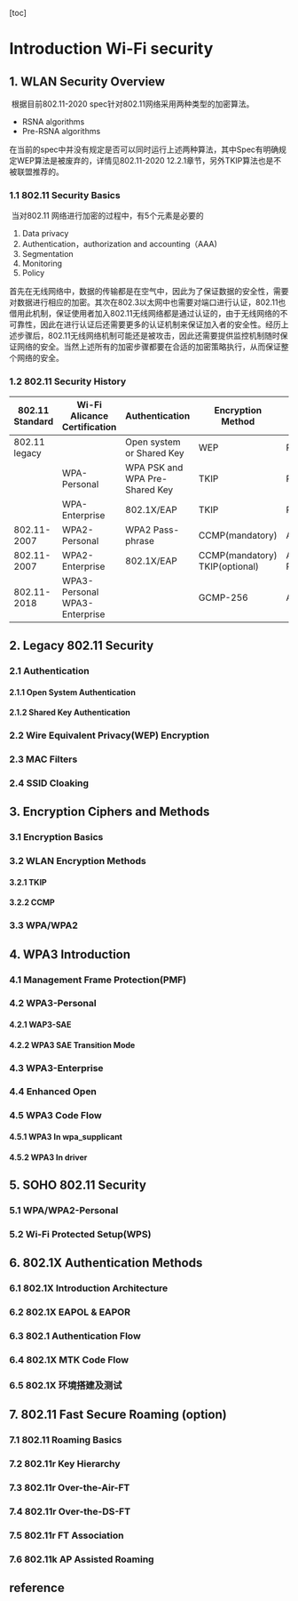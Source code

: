 [toc]

# Introduction Wi-Fi security

## 1. WLAN Security Overview

​		根据目前802.11-2020 spec针对802.11网络采用两种类型的加密算法。

-  RSNA algorithms
- Pre-RSNA algorithms

​		在当前的spec中并没有规定是否可以同时运行上述两种算法，其中Spec有明确规定WEP算法是被废弃的，详情见802.11-2020 12.2.1章节，另外TKIP算法也是不被联盟推荐的。

### 1.1 802.11 Security Basics

​		当对802.11 网络进行加密的过程中，有5个元素是必要的

1.  Data privacy
2. Authentication，authorization and accounting（AAA)
3. Segmentation
4. Monitoring
5. Policy

​		首先在无线网络中，数据的传输都是在空气中，因此为了保证数据的安全性，需要对数据进行相应的加密。其次在802.3以太网中也需要对端口进行认证，802.11也借用此机制，保证使用者加入802.11无线网络都是通过认证的，由于无线网络的不可靠性，因此在进行认证后还需要更多的认证机制来保证加入者的安全性。经历上述步骤后，802.11无线网络机制可能还是被攻击，因此还需要提供监控机制随时保证网络的安全。当然上述所有的加密步骤都要在合适的加密策略执行，从而保证整个网络的安全。

### 1.2 802.11 Security History

| 802.11 Standard | Wi-Fi Alicance Certification       | Authentication                 | Encryption Method                   | Cipher                            | Key Generation |
| --------------- | ---------------------------------- | ------------------------------ | ----------------------------------- | --------------------------------- | -------------- |
| 802.11 legacy   |                                    | Open system or Shared Key      | WEP                                 | RC4                               | Static         |
|                 | WPA-Personal                       | WPA PSK and WPA Pre-Shared Key | TKIP                                | RC2                               | Dynamic        |
|                 | WPA-Enterprise                     | 802.1X/EAP                     | TKIP                                | RC4                               | Dynamic        |
| 802.11-2007     | WPA2-Personal                      | WPA2 Pass-phrase               | CCMP(mandatory)                     | AES(mandatory)                    | Dynamic        |
| 802.11-2007     | WPA2-Enterprise                    | 802.1X/EAP                     | CCMP(mandatory)<br />TKIP(optional) | AES(mandatory)<br />RC4(Optional) | Dynamic        |
| 802.11-2018     | WPA3-Personal<br />WPA3-Enterprise |                                | GCMP-256                            | AES                               | SAE handshake  |





## 2. Legacy 802.11 Security

### 2.1 Authentication

#### 2.1.1 Open System Authentication

#### 2.1.2 Shared Key Authentication

### 2.2 Wire Equivalent Privacy(WEP) Encryption

### 2.3 MAC Filters

### 2.4 SSID Cloaking

## 3. Encryption Ciphers and Methods

### 3.1 Encryption Basics

### 3.2 WLAN Encryption Methods

#### 3.2.1 TKIP

#### 3.2.2 CCMP

### 3.3 WPA/WPA2

## 4. WPA3 Introduction

### 4.1 Management Frame Protection(PMF)

### 4.2 WPA3-Personal

#### 4.2.1 WAP3-SAE

#### 4.2.2 WPA3  SAE Transition Mode

### 4.3  WPA3-Enterprise

### 4.4 Enhanced Open

### 4.5 WPA3 Code Flow

#### 4.5.1 WPA3 In wpa_supplicant

#### 4.5.2 WPA3 In driver

## 5. SOHO 802.11 Security

### 5.1  WPA/WPA2-Personal

### 5.2 Wi-Fi Protected Setup(WPS)

## 6. 802.1X Authentication Methods

### 6.1 802.1X Introduction Architecture

### 6.2 802.1X EAPOL & EAPOR

### 6.3 802.1 Authentication Flow

### 6.4 802.1X MTK Code Flow

### 6.5 802.1X 环境搭建及测试

## 7. 802.11 Fast Secure Roaming (option)

### 7.1 802.11 Roaming Basics

### 7.2 802.11r Key Hierarchy

### 7.3 802.11r Over-the-Air-FT

### 7.4 802.11r Over-the-DS-FT

### 7.5 802.11r FT Association

### 7.6 802.11k AP Assisted Roaming

## reference













